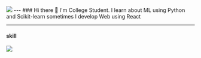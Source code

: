 <img src="https://img.shields.io/badge/-python-orange?style=python&logo=Gmail&logoColor=white"/>
--- 
### Hi there 👋 
I'm College Student.  
I learn about ML using Python and Scikit-learn  
sometimes I develop Web using React

---

#### skill
<img src="https://img.shields.io/badge/-python-blue?style=python&logo=python&logoColor=white"/>



<!--
**wonchan-lee/wonchan-lee** is a ✨ _special_ ✨ repository because its `README.md` (this file) appears on your GitHub profile.

Here are some ideas to get you started:

- 🔭 I’m currently working on ...
- 🌱 I’m currently learning ...
- 👯 I’m looking to collaborate on ...
- 🤔 I’m looking for help with ...
- 💬 Ask me about ...
- 📫 How to reach me: ...
- 😄 Pronouns: ...
- ⚡ Fun fact: ...
-->
